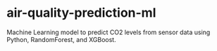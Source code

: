 # air-quality-prediction-ml
Machine Learning model to predict CO2 levels from sensor data using Python, RandomForest, and XGBoost.
